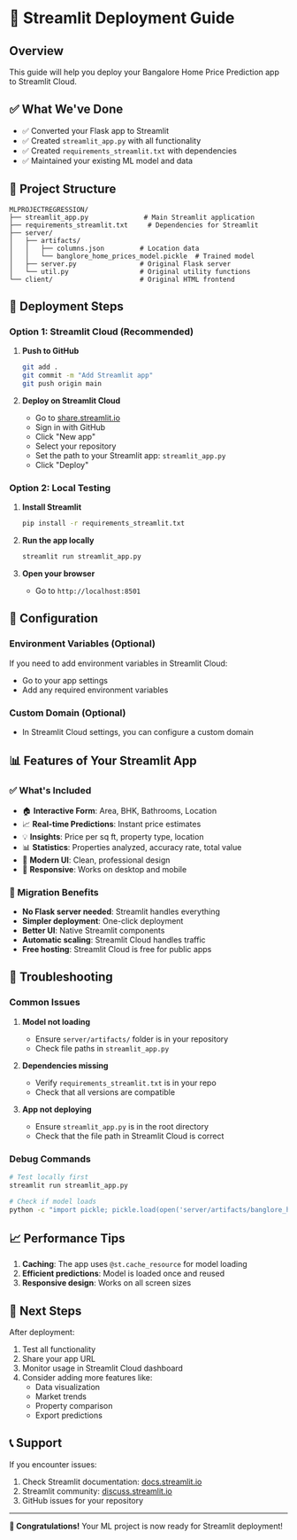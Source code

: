 # 🚀 Streamlit Deployment Guide

## Overview
This guide will help you deploy your Bangalore Home Price Prediction app to Streamlit Cloud.

## ✅ What We've Done
- ✅ Converted your Flask app to Streamlit
- ✅ Created `streamlit_app.py` with all functionality
- ✅ Created `requirements_streamlit.txt` with dependencies
- ✅ Maintained your existing ML model and data

## 📁 Project Structure
```
MLPROJECTREGRESSION/
├── streamlit_app.py              # Main Streamlit application
├── requirements_streamlit.txt     # Dependencies for Streamlit
├── server/
│   ├── artifacts/
│   │   ├── columns.json         # Location data
│   │   └── banglore_home_prices_model.pickle  # Trained model
│   ├── server.py                # Original Flask server
│   └── util.py                  # Original utility functions
└── client/                      # Original HTML frontend
```

## 🚀 Deployment Steps

### Option 1: Streamlit Cloud (Recommended)

1. **Push to GitHub**
   ```bash
   git add .
   git commit -m "Add Streamlit app"
   git push origin main
   ```

2. **Deploy on Streamlit Cloud**
   - Go to [share.streamlit.io](https://share.streamlit.io)
   - Sign in with GitHub
   - Click "New app"
   - Select your repository
   - Set the path to your Streamlit app: `streamlit_app.py`
   - Click "Deploy"

### Option 2: Local Testing

1. **Install Streamlit**
   ```bash
   pip install -r requirements_streamlit.txt
   ```

2. **Run the app locally**
   ```bash
   streamlit run streamlit_app.py
   ```

3. **Open your browser**
   - Go to `http://localhost:8501`

## 🔧 Configuration

### Environment Variables (Optional)
If you need to add environment variables in Streamlit Cloud:
- Go to your app settings
- Add any required environment variables

### Custom Domain (Optional)
- In Streamlit Cloud settings, you can configure a custom domain

## 📊 Features of Your Streamlit App

### ✅ What's Included
- 🏠 **Interactive Form**: Area, BHK, Bathrooms, Location
- 📈 **Real-time Predictions**: Instant price estimates
- 💡 **Insights**: Price per sq ft, property type, location
- 📊 **Statistics**: Properties analyzed, accuracy rate, total value
- 🎨 **Modern UI**: Clean, professional design
- 📱 **Responsive**: Works on desktop and mobile

### 🔄 Migration Benefits
- **No Flask server needed**: Streamlit handles everything
- **Simpler deployment**: One-click deployment
- **Better UI**: Native Streamlit components
- **Automatic scaling**: Streamlit Cloud handles traffic
- **Free hosting**: Streamlit Cloud is free for public apps

## 🐛 Troubleshooting

### Common Issues

1. **Model not loading**
   - Ensure `server/artifacts/` folder is in your repository
   - Check file paths in `streamlit_app.py`

2. **Dependencies missing**
   - Verify `requirements_streamlit.txt` is in your repo
   - Check that all versions are compatible

3. **App not deploying**
   - Ensure `streamlit_app.py` is in the root directory
   - Check that the file path in Streamlit Cloud is correct

### Debug Commands
```bash
# Test locally first
streamlit run streamlit_app.py

# Check if model loads
python -c "import pickle; pickle.load(open('server/artifacts/banglore_home_prices_model.pickle', 'rb'))"
```

## 📈 Performance Tips

1. **Caching**: The app uses `@st.cache_resource` for model loading
2. **Efficient predictions**: Model is loaded once and reused
3. **Responsive design**: Works on all screen sizes

## 🔗 Next Steps

After deployment:
1. Test all functionality
2. Share your app URL
3. Monitor usage in Streamlit Cloud dashboard
4. Consider adding more features like:
   - Data visualization
   - Market trends
   - Property comparison
   - Export predictions

## 📞 Support

If you encounter issues:
1. Check Streamlit documentation: [docs.streamlit.io](https://docs.streamlit.io)
2. Streamlit community: [discuss.streamlit.io](https://discuss.streamlit.io)
3. GitHub issues for your repository

---

**🎉 Congratulations!** Your ML project is now ready for Streamlit deployment! 